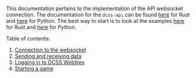 This documentation pertains to the implementation of the API websocket connection. The documentation for the `dcss-api` can be found [here](https://docs.rs/dcss-api/0.1.0/dcss_api/) for Rust and [here]() for Python. The best way to start is to look at the examples [here](https://github.com/EricFecteau/dcss-api/tree/main/examples) for Rust and [here](https://github.com/EricFecteau/dcss-api/tree/main/python) for Python. 

Table of contents:
1. [Connection to the websocket](1.%20connection.md)
2. [Sending and receiving data](2.%20send_receive.md)
3. [Logging in to DCSS Webtiles](3.%20login.md)
4. [Starting a game](4.%20starting_game.md)
